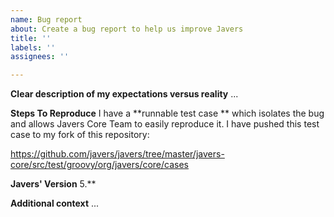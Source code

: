 ```yaml
---
name: Bug report
about: Create a bug report to help us improve Javers
title: ''
labels: ''
assignees: ''

---
```


**Clear description of my expectations versus reality**
...


**Steps To Reproduce**
I have a **runnable test case ** which isolates the bug and allows Javers Core Team to easily reproduce it. I have pushed this test case to my fork of this repository:

https://github.com/javers/javers/tree/master/javers-core/src/test/groovy/org/javers/core/cases


**Javers' Version**
5.**


**Additional context**
...
